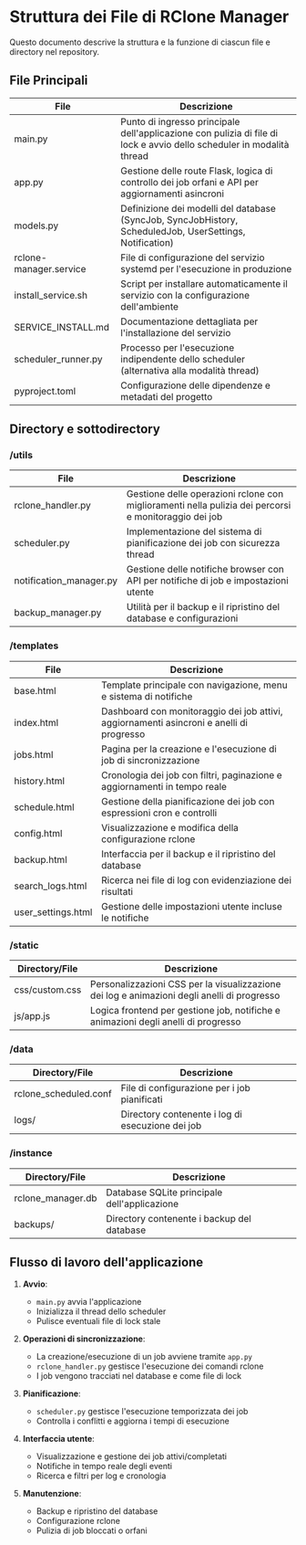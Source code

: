 # Struttura dei File di RClone Manager

Questo documento descrive la struttura e la funzione di ciascun file e directory nel repository.

## File Principali

| File | Descrizione |
|------|-------------|
| main.py | Punto di ingresso principale dell'applicazione con pulizia di file di lock e avvio dello scheduler in modalità thread |
| app.py | Gestione delle route Flask, logica di controllo dei job orfani e API per aggiornamenti asincroni |
| models.py | Definizione dei modelli del database (SyncJob, SyncJobHistory, ScheduledJob, UserSettings, Notification) |
| rclone-manager.service | File di configurazione del servizio systemd per l'esecuzione in produzione |
| install_service.sh | Script per installare automaticamente il servizio con la configurazione dell'ambiente |
| SERVICE_INSTALL.md | Documentazione dettagliata per l'installazione del servizio |
| scheduler_runner.py | Processo per l'esecuzione indipendente dello scheduler (alternativa alla modalità thread) |
| pyproject.toml | Configurazione delle dipendenze e metadati del progetto |

## Directory e sottodirectory

### /utils

| File | Descrizione |
|------|-------------|
| rclone_handler.py | Gestione delle operazioni rclone con miglioramenti nella pulizia dei percorsi e monitoraggio dei job |
| scheduler.py | Implementazione del sistema di pianificazione dei job con sicurezza thread |
| notification_manager.py | Gestione delle notifiche browser con API per notifiche di job e impostazioni utente |
| backup_manager.py | Utilità per il backup e il ripristino del database e configurazioni |

### /templates

| File | Descrizione |
|------|-------------|
| base.html | Template principale con navigazione, menu e sistema di notifiche |
| index.html | Dashboard con monitoraggio dei job attivi, aggiornamenti asincroni e anelli di progresso |
| jobs.html | Pagina per la creazione e l'esecuzione di job di sincronizzazione |
| history.html | Cronologia dei job con filtri, paginazione e aggiornamenti in tempo reale |
| schedule.html | Gestione della pianificazione dei job con espressioni cron e controlli |
| config.html | Visualizzazione e modifica della configurazione rclone |
| backup.html | Interfaccia per il backup e il ripristino del database |
| search_logs.html | Ricerca nei file di log con evidenziazione dei risultati |
| user_settings.html | Gestione delle impostazioni utente incluse le notifiche |

### /static

| Directory/File | Descrizione |
|----------------|-------------|
| css/custom.css | Personalizzazioni CSS per la visualizzazione dei log e animazioni degli anelli di progresso |
| js/app.js | Logica frontend per gestione job, notifiche e animazioni degli anelli di progresso |

### /data

| Directory/File | Descrizione |
|----------------|-------------|
| rclone_scheduled.conf | File di configurazione per i job pianificati |
| logs/ | Directory contenente i log di esecuzione dei job |

### /instance

| Directory/File | Descrizione |
|----------------|-------------|
| rclone_manager.db | Database SQLite principale dell'applicazione |
| backups/ | Directory contenente i backup del database |

## Flusso di lavoro dell'applicazione

1. **Avvio**:
   - `main.py` avvia l'applicazione
   - Inizializza il thread dello scheduler
   - Pulisce eventuali file di lock stale

2. **Operazioni di sincronizzazione**:
   - La creazione/esecuzione di un job avviene tramite `app.py`
   - `rclone_handler.py` gestisce l'esecuzione dei comandi rclone
   - I job vengono tracciati nel database e come file di lock

3. **Pianificazione**:
   - `scheduler.py` gestisce l'esecuzione temporizzata dei job
   - Controlla i conflitti e aggiorna i tempi di esecuzione

4. **Interfaccia utente**:
   - Visualizzazione e gestione dei job attivi/completati
   - Notifiche in tempo reale degli eventi
   - Ricerca e filtri per log e cronologia

5. **Manutenzione**:
   - Backup e ripristino del database
   - Configurazione rclone
   - Pulizia di job bloccati o orfani
